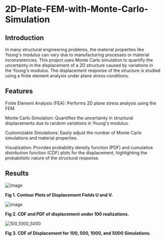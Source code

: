 # 2D-Plate-FEM-with-Monte-Carlo-Simulation
## Introduction
In many structural engineering problems, the material properties like Young's modulus can vary due to manufacturing processes or material inconsistencies. This project uses Monte Carlo simulation to quantify the uncertainty in the displacement of a 2D structure caused by variations in the Young's modulus. The displacement response of the structure is studied using a finite element analysis under plane stress conditions.

## Features
Finite Element Analysis (FEA): Performs 2D plane stress analysis using the FEM.

Monte Carlo Simulation: Quantifies the uncertainty in structural displacements due to random variations in Young's modulus.

Customizable Simulations: Easily adjust the number of Monte Carlo simulations and material properties.

Visualization: Provides probability density function (PDF) and cumulative distribution function (CDF) plots for the displacement, highlighting the probabilistic nature of the structural response.

## Results


![image](https://github.com/user-attachments/assets/24a69898-a959-4dd3-8a4b-9234b8a8d9bb)

**Fig 1. Contour Plots of Displacement Fields U and V.**


![image](https://github.com/user-attachments/assets/c9551430-8bb7-4a95-9f9e-618da29e53ec)

**Fig 2. CDF and PDF of displacement under 100 realizations.** 

![100_1000_5000](https://github.com/user-attachments/assets/2c556e9f-8998-460a-8dc5-5771727ad757)

**Fig 3. CDF of Displacement for 100, 500, 1000, and 5000 Simulations.**
